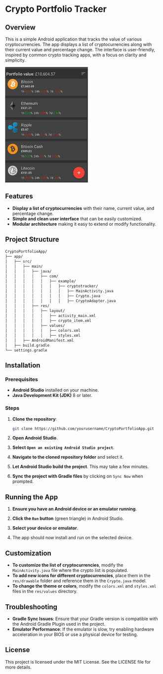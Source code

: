 
# Crypto Portfolio Tracker

## Overview

This is a simple Android application that tracks the value of various cryptocurrencies. The app displays a list of cryptocurrencies along with their current value and percentage change. The interface is user-friendly, inspired by common crypto tracking apps, with a focus on clarity and simplicity.

![screenshot](/screenshot3.png)



## Features

- **Display a list of cryptocurrencies** with their name, current value, and percentage change.
- **Simple and clean user interface** that can be easily customized.
- **Modular architecture** making it easy to extend or modify functionality.

## Project Structure

```
CryptoPortfolioApp/
├── app/
│   ├── src/
│   │   ├── main/
│   │   │   ├── java/
│   │   │   │   ├── com/
│   │   │   │   │   ├── example/
│   │   │   │   │   │   ├── cryptotracker/
│   │   │   │   │   │   │   ├── MainActivity.java
│   │   │   │   │   │   │   ├── Crypto.java
│   │   │   │   │   │   │   ├── CryptoAdapter.java
│   │   │   ├── res/
│   │   │   │   ├── layout/
│   │   │   │   │   ├── activity_main.xml
│   │   │   │   │   ├── crypto_item.xml
│   │   │   │   ├── values/
│   │   │   │   │   ├── colors.xml
│   │   │   │   │   ├── styles.xml
│   │   ├── AndroidManifest.xml
│   ├── build.gradle
└── settings.gradle
```

## Installation

### Prerequisites

- **Android Studio** installed on your machine.
- **Java Development Kit (JDK)** 8 or later.

### Steps

1. **Clone the repository**:
    ```bash
    git clone https://github.com/yourusername/CryptoPortfolioApp.git
    ```

2. **Open Android Studio**.

3. **Select `Open an existing Android Studio project`**.

4. **Navigate to the cloned repository folder** and select it.

5. **Let Android Studio build the project**. This may take a few minutes.

6. **Sync the project with Gradle files** by clicking on `Sync Now` when prompted.

## Running the App

1. **Ensure you have an Android device or an emulator running**.

2. **Click the `Run` button** (green triangle) in Android Studio.

3. **Select your device or emulator**.

4. The app should now install and run on the selected device.

## Customization

- **To customize the list of cryptocurrencies**, modify the `MainActivity.java` file where the crypto list is populated.
- **To add new icons for different cryptocurrencies**, place them in the `res/drawable` folder and reference them in the `Crypto.java` model.
- **To change the theme or colors**, modify the `colors.xml` and `styles.xml` files in the `res/values` directory.

## Troubleshooting

- **Gradle Sync Issues**: Ensure that your Gradle version is compatible with the Android Gradle Plugin used in the project.
- **Emulator Performance**: If the emulator is slow, try enabling hardware acceleration in your BIOS or use a physical device for testing.

## License

This project is licensed under the MIT License. See the LICENSE file for more details.
